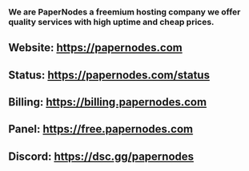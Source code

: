 
### We are PaperNodes a freemium hosting company we offer quality services with high uptime and cheap prices.

## Website: https://papernodes.com 

## Status: https://papernodes.com/status

## Billing: https://billing.papernodes.com 

## Panel: https://free.papernodes.com

## Discord: https://dsc.gg/papernodes
